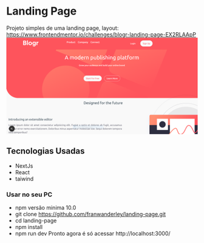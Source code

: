 # Landing Page
Projeto simples de uma landing page, layout: https://www.frontendmentor.io/challenges/blogr-landing-page-EX2RLAApP
<img src="https://github.com/franwanderley/landing-page/blob/master/src/images/print.PNG" alt="Prints do projeto landing-page" />
## Tecnologias Usadas
* NextJs
* React
* taiwind

### Usar no seu PC
* npm versão minima 10.0
* git clone https://github.com/franwanderley/landing-page.git
* cd landing-page
* npm install
* npm run dev
Pronto agora é só acessar http://localhost:3000/